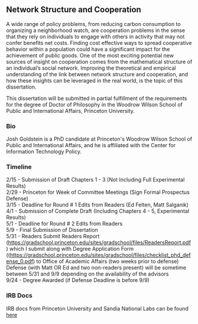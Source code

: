 ## Network Structure and Cooperation

A wide range of policy problems, from reducing carbon consumption to organizing a neighborhood watch, are cooperation problems in the sense that they rely on individuals to engage with others in activity that may not confer benefits net costs. Finding cost effective ways to spread cooperative behavior within a population could have a significant impact for the achievement of public goods. One of the most exciting potential new sources of insight on cooperation comes from the mathematical structure of an individual’s social network. Improving the theoretical and empirical understanding of the link between network structure and cooperation, and how these insights can be leveraged in the real world, is the topic of this dissertation.

This dissertation will be submitted in partial fulfillment of the requirements for the degree of Doctor of Philosophy in the Woodrow Wilson School of Public and International Affairs, Princeton University.

### Bio

Josh Goldstein is a PhD candidate at Princeton's Woodrow Wilson School of Public and International Affairs, and he is affiliated with the Center for Information Technology Policy.

### Timeline

2/15 -  Submission of Draft Chapters 1 - 3 (Not Including Full Experimental Results)  
2/29   -  Princeton for Week of Committee Meetings (Sign Formal Prospectus Defense)  
3/15 -  Deadline for Round # 1 Edits from Readers (Ed Felten, Matt Salganik)  
4/1   -  Submission of Complete Draft (Including Chapters 4 - 5, Experimental Results)  
5/1   -  Deadline for Round # 2 Edits from Readers  
5/9   - Final Submission of Dissertation  
5/31 - Readers Submit Readers Report (https://gradschool.princeton.edu/sites/gradschool/files/ReadersReport.pdf) which I submit along with Degree Application Form ((https://gradschool.princeton.edu/sites/gradschool/files/checklist_phd_defense_0.pdf) to Office of Academic Affairs (two weeks prior to defense)  
Defense (with Matt OR Ed and two non-readers present) will be sometime between 5/31 and 9/9 depending on the availability of the advisors  
9/24 - Degree Awarded (if Defense Deadline is before 9/9)  

### IRB Docs

IRB docs from Princeton University and Sandia National Labs can be found [here](https://drive.google.com/open?id=0B6tvgUR2lfHKc01BLW9qM3Babk0)
